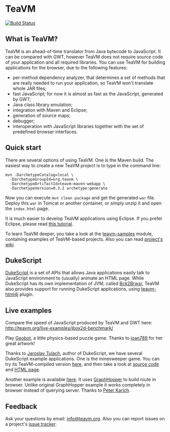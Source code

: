 TeaVM
=====

[![Build Status](https://travis-ci.org/konsoletyper/teavm.svg?branch=selenium)](https://travis-ci.org/konsoletyper/teavm)

What is TeaVM?
--------------

TeaVM is an ahead-of-time translator from Java bytecode to JavaScript.
It can be compared with GWT, however TeaVM does not require source code of your application and
all required libraries.
You can use TeaVM for building applications for the browser, due to the following features:

  * per-method dependency analyzer, that determines a set of methods that are really needed
    to run your application, so TeaVM won't translate whole JAR files;
  * fast JavaScript; for now it is almost as fast as the JavaScript, generated by GWT;
  * Java class library emulation;
  * integration with Maven and Eclipse;
  * generation of source maps;
  * debugger;
  * interoperation with JavaScript libraries together with the set of predefined browser interfaces.


Quick start
-----------

There are several options of using TeaVM. One is the Maven build.
The easiest way to create a new TeaVM project is to type in the command line:

    mvn -DarchetypeCatalog=local \
      -DarchetypeGroupId=org.teavm \
      -DarchetypeArtifactId=teavm-maven-webapp \
      -DarchetypeVersion=0.3.2 archetype:generate

Now you can execute `mvn clean package` and get the generated `war` file.
Deploy this `war` in Tomcat or another container, or simply unzip it and open the `index.html` page.

It is much easier to develop TeaVM applications using Eclipse.
If you prefer Eclipse, please read [this tutorial](https://github.com/konsoletyper/teavm/wiki/Eclipse-tutorial).

To learn TeaVM deeper, you take a look at the [teavm-samples](teavm-samples) module,
containing examples of TeaVM-based projects.
Also you can read [project's wiki](https://github.com/konsoletyper/teavm/wiki/).


DukeScript
----------

[DukeScript](http://wiki.apidesign.org/wiki/DukeScript) is a set of APIs that allows Java applications
easily talk to JavaScript environment to (usually) animate an HTML page. While DukeScript has its own
implementation of JVM, called [Bck2Brwsr](http://wiki.apidesign.org/wiki/Bck2Brwsr), TeaVM also provides
support for running DukeScript applications, using [teavm-html4j](teavm-html4j) plugin.


Live examples
-------------

Compare the speed of JavaScript produced by TeaVM and GWT here: http://teavm.org/live-examples/jbox2d-benchmark/

Play [Geobot](http://teavm.org/live-examples/geobot/), a little physics-based puzzle game.
Thanks to [joan789](http://joan789.deviantart.com/) for her great artwork!

Thanks to [Jaroslav Tulach](http://wiki.apidesign.org/wiki/User:JaroslavTulach), author of DukeScript, we have several
DukeScript example applications. One is the minesweeper game.
You can try its TeaVM-compiled version [here](http://xelfi.cz/minesweeper/teavm/), and then take a look at
[source code](http://source.apidesign.org/hg/html~demo/file/4dce5ea7e13a/minesweeper/src/main/java/org/apidesign/demo/minesweeper/MinesModel.java)
and [HTML page](http://source.apidesign.org/hg/html~demo/file/4dce5ea7e13a/minesweeper/src/main/webapp/pages/index.html).

Another example is available [here](http://graphhopper.com/teavm/).
It uses [GraphHopper](https://github.com/graphhopper/graphhopper/) to build route in browser.
Unlike original GraphHopper example it works completely in browser instead of querying server.
Thanks to [Peter Karich](https://github.com/karussell).


Feedback
--------

Ask your questions by email: info@teavm.org. Also you can report issues on a project's [issue tracker](https://github.com/konsoletyper/teavm/issues).
